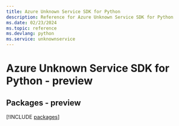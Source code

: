 ```yaml
---
title: Azure Unknown Service SDK for Python
description: Reference for Azure Unknown Service SDK for Python
ms.date: 02/23/2024
ms.topic: reference
ms.devlang: python
ms.service: unknownservice
---
```

# Azure Unknown Service SDK for Python - preview
## Packages - preview
[!INCLUDE [packages](unknown-service-index.md)]